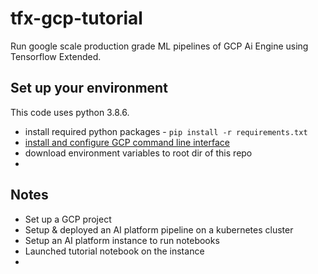 # tfx-gcp-tutorial

Run google scale production grade ML pipelines of GCP Ai Engine using Tensorflow Extended.

## Set up your environment

This code uses python 3.8.6.

- install required python packages - `pip install -r requirements.txt`
- [install and configure GCP command line interface]()
- download environment variables to root dir of this repo
- 

## Notes
- Set up a GCP project
- Setup & deployed an AI platform pipeline on a kubernetes cluster
- Setup an AI platform instance to run notebooks
- Launched tutorial notebook on the instance
- 
